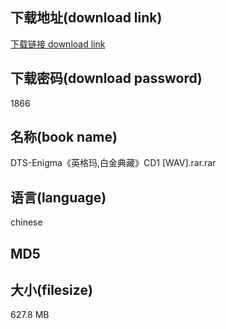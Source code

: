 ## 下载地址(download link)
[下载链接 download link](https://voluble-croquembouche-d321dc.netlify.app/?s=DTS-Enigma%E3%80%8A%E8%8B%B1%E6%A0%BC%E7%8E%9B%2C%E7%99%BD%E9%87%91%E5%85%B8%E8%97%8F%E3%80%8BCD1+%5BWAV%5D.rar)

## 下载密码(download password)
1866

## 名称(book name)
DTS-Enigma《英格玛,白金典藏》CD1 [WAV].rar.rar

## 语言(language)
chinese

## MD5


## 大小(filesize)
627.8 MB
